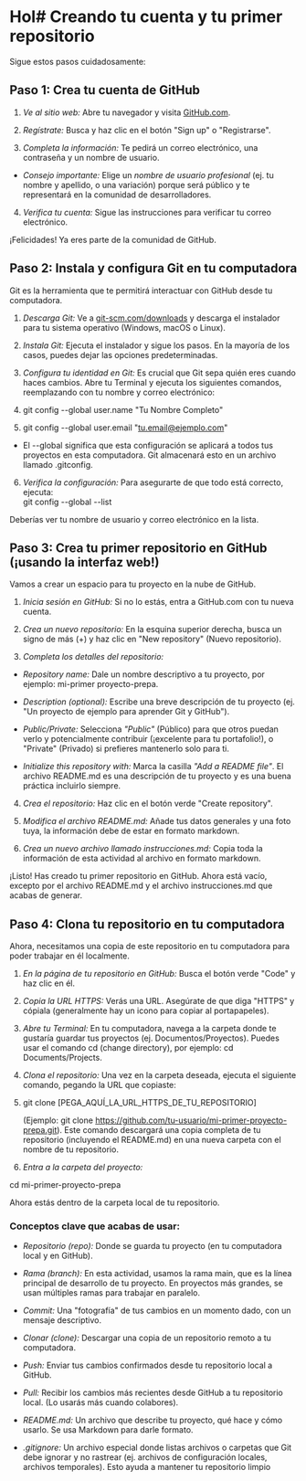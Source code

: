 # Hol# Creando tu cuenta y tu primer repositorio 

Sigue estos pasos cuidadosamente: 

## Paso 1: Crea tu cuenta de GitHub 

1. *Ve al sitio web:* Abre tu navegador y visita [GitHub.com](https://github.com/). 

2. *Regístrate:* Busca y haz clic en el botón "Sign up" o "Registrarse". 

3. *Completa la información:* Te pedirá un correo electrónico, una contraseña y un nombre de usuario.  
 - *Consejo importante:* Elige un *nombre de usuario profesional* (ej. tu nombre y apellido, o 
una variación) porque será público y te representará en la comunidad de desarrolladores. 

4. *Verifica tu cuenta:* Sigue las instrucciones para verificar tu correo electrónico. 

¡Felicidades! Ya eres parte de la comunidad de GitHub. 

## Paso 2: Instala y configura Git en tu computadora 

Git es la herramienta que te permitirá interactuar con GitHub desde tu computadora. 

1. *Descarga Git:* Ve a [git-scm.com/downloads](https://git-scm.com/downloads) y descarga el instalador para tu sistema operativo 
(Windows, macOS o Linux). 

2. *Instala Git:* Ejecuta el instalador y sigue los pasos. En la mayoría de los casos, puedes dejar las 
opciones predeterminadas. 

3. *Configura tu identidad en Git:* Es crucial que Git sepa quién eres cuando haces cambios. Abre tu 
Terminal  y ejecuta los siguientes comandos, reemplazando con tu nombre y correo electrónico:  

4. git config --global user.name "Tu Nombre Completo" 

5. git config --global user.email "tu.email@ejemplo.com" 
- El --global significa que esta configuración se aplicará a todos tus proyectos en esta 
computadora. Git almacenará esto en un archivo llamado .gitconfig. 

6. *Verifica la configuración:* Para asegurarte de que todo está correcto, ejecuta:  
 git config --global --list

Deberías ver tu nombre de usuario y correo electrónico en la lista. 

## Paso 3: Crea tu primer repositorio en GitHub (¡usando la interfaz web!) 

Vamos a crear un espacio para tu proyecto en la nube de GitHub. 

1. *Inicia sesión en GitHub:* Si no lo estás, entra a GitHub.com con tu nueva cuenta. 

2. *Crea un nuevo repositorio:* En la esquina superior derecha, busca un signo de más (+) y haz clic en 
"New repository" (Nuevo repositorio). 

3. *Completa los detalles del repositorio:*  
- *Repository name:* Dale un nombre descriptivo a tu proyecto, por ejemplo: mi-primer
proyecto-prepa. 

- *Description (optional):* Escribe una breve descripción de tu proyecto (ej. "Un proyecto de 
ejemplo para aprender Git y GitHub"). 

- *Public/Private:* Selecciona *"Public"* (Público) para que otros puedan verlo y 
potencialmente contribuir (¡excelente para tu portafolio!), o "Private" (Privado) si prefieres 
mantenerlo solo para ti. 

- *Initialize this repository with:* Marca la casilla *"Add a README file"*. El archivo 
README.md es una descripción de tu proyecto y es una buena práctica incluirlo siempre. 

4. *Crea el repositorio:* Haz clic en el botón verde "Create repository". 

5. *Modifica el archivo README.md:* Añade tus datos generales y una foto tuya, la información debe 
de estar en formato markdown. 

6. *Crea un nuevo archivo llamado instrucciones.md:* Copia toda la información de esta actividad al 
archivo en formato markdown. 

¡Listo! Has creado tu primer repositorio en GitHub. Ahora está vacío, excepto por el archivo README.md y 
el archivo instrucciones.md que acabas de generar. 

## Paso 4: Clona tu repositorio en tu computadora 

Ahora, necesitamos una copia de este repositorio en tu computadora para poder trabajar en él localmente. 

1. *En la página de tu repositorio en GitHub:* Busca el botón verde "Code" y haz clic en él. 

2. *Copia la URL HTTPS:* Verás una URL. Asegúrate de que diga "HTTPS" y cópiala (generalmente 
hay un icono para copiar al portapapeles). 

3. *Abre tu Terminal:* En tu computadora, navega a la carpeta donde te gustaría guardar tus proyectos 
(ej. Documentos/Proyectos). Puedes usar el comando cd (change directory), por ejemplo: cd 
Documents/Projects. 

4. *Clona el repositorio:* Una vez en la carpeta deseada, ejecuta el siguiente comando, pegando la URL 
que copiaste:  

5. git clone [PEGA_AQUÍ_LA_URL_HTTPS_DE_TU_REPOSITORIO]

    (Ejemplo: git clone https://github.com/tu-usuario/mi-primer-proyecto-prepa.git). Este comando 
    descargará una copia completa de tu repositorio (incluyendo el README.md) en una nueva carpeta 
    con el nombre de tu repositorio. 

6. *Entra a la carpeta del proyecto:*  

 cd mi-primer-proyecto-prepa 

Ahora estás dentro de la carpeta local de tu repositorio. 

### Conceptos clave que acabas de usar: 

- *Repositorio (repo):* Donde se guarda tu proyecto (en tu computadora local y en GitHub). 

- *Rama (branch):* En esta actividad, usamos la rama main, que es la línea principal de desarrollo de tu 
proyecto. En proyectos más grandes, se usan múltiples ramas para trabajar en paralelo. 

- *Commit:* Una "fotografía" de tus cambios en un momento dado, con un mensaje descriptivo. 

- *Clonar (clone):* Descargar una copia de un repositorio remoto a tu computadora. 

- *Push:* Enviar tus cambios confirmados desde tu repositorio local a GitHub. 

- *Pull:* Recibir los cambios más recientes desde GitHub a tu repositorio local. (Lo usarás más cuando 
colabores). 

- *README.md:* Un archivo que describe tu proyecto, qué hace y cómo usarlo. Se usa Markdown 
para darle formato. 

- *.gitignore:* Un archivo especial donde listas archivos o carpetas que Git debe ignorar y no rastrear 
(ej. archivos de configuración locales, archivos temporales). Esto ayuda a mantener tu repositorio 
limpio
